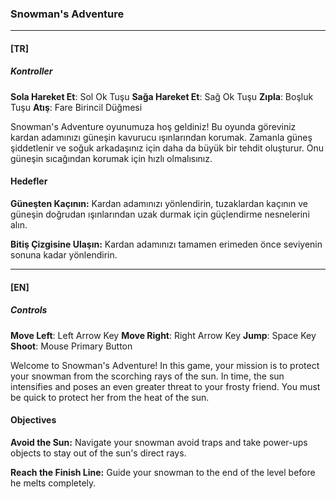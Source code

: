 ### Snowman's Adventure

------------
#### [TR]
##### Kontroller
**Sola Hareket Et**: Sol Ok Tuşu
**Sağa Hareket Et**: Sağ Ok Tuşu
**Zıpla**: Boşluk Tuşu
**Atış**: Fare Birincil Düğmesi

Snowman's Adventure oyunumuza hoş geldiniz! Bu oyunda göreviniz kardan adamınızı güneşin kavurucu ışınlarından korumak. Zamanla güneş şiddetlenir ve soğuk arkadaşınız için daha da büyük bir tehdit oluşturur. Onu güneşin sıcağından korumak için hızlı olmalısınız.

#### Hedefler
**Güneşten Kaçının:** Kardan adamınızı yönlendirin, tuzaklardan kaçının ve güneşin doğrudan ışınlarından uzak durmak için güçlendirme nesnelerini alın.

**Bitiş Çizgisine Ulaşın:** Kardan adamınızı tamamen erimeden önce seviyenin sonuna kadar yönlendirin.

------------

#### [EN]
##### Controls
**Move Left**: Left Arrow Key
**Move Right**: Right Arrow Key
**Jump**: Space Key
**Shoot**: Mouse Primary Button

Welcome to Snowman's Adventure! In this game, your mission is to protect your snowman from the scorching rays of the sun. In time, the sun intensifies and poses an even greater threat to your frosty friend. You must be quick to protect her from the heat of the sun.

#### Objectives
**Avoid the Sun:** Navigate your snowman avoid traps and take power-ups objects to stay out of the sun's direct rays.

**Reach the Finish Line:** Guide your snowman to the end of the level before he melts completely.

